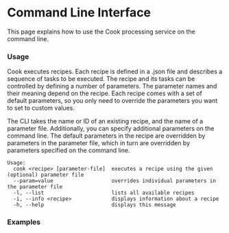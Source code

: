 # Command Line Interface

This page explains how to use the Cook processing service on the command line.

### Usage

Cook executes recipes. Each recipe is defined in a .json file and describes a
sequence of tasks to be executed. The recipe and its tasks can be controlled
by defining a number of parameters. The parameter names and their meaning depend
on the recipe. Each recipe comes with a set of default parameters, so you only
need to override the parameters you want to set to custom values.

The CLI takes the name or ID of an existing recipe, and the name of a parameter file.
Additionally, you can specify additional parameters on the command line. The default
parameters in the recipe are overridden by parameters in the parameter file, which
in turn are overridden by parameters specified on the command line.

    Usage:
      cook <recipe> [parameter-file]  executes a recipe using the given (optional) parameter file
      --param=value                   overrides individual parameters in the parameter file
      -l, --list                      lists all available recipes
      -i, --info <recipe>             displays information about a recipe
      -h, --help                      displays this message

### Examples